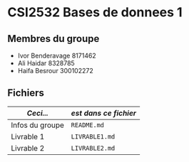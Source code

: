 # CSI2532 Bases de donnees 1

## Membres du groupe

* Ivor Benderavage  8171462
* Ali Haidar        8328785
* Haifa Besrour     300102272

## Fichiers

| *Ceci...* | *est dans ce fichier* |
| -------- | ----------------------- |
| Infos du groupe | `README.md` |
| Livrable 1 | `LIVRABLE1.md` |
| Livrable 2 | `LIVRABLE2.md` |

